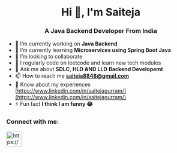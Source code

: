 <h1 align="center">Hi 👋, I'm Saiteja</h1>
<h3 align="center">A Java Backend Developer From India</h3>


- 🔭 I’m currently working on **Java Backend** 
- 🌱 I’m currently learning **Microservices using Spring Boot Java**
- 👯 I’m looking to collaborate 
- 📝 I regularly code on leetcode and learn new tech modules
- 💬 Ask me about **SDLC**, **HLD AND LLD** **Backend Developemt**
- 📫 How to reach me **saiteja8848@gmail.com**
- 📄 Know about my experiences [https://www.linkedin.com/in/saitejagurram/](https://www.linkedin.com/in/saitejagurram/)
- ⚡ Fun fact **I think I am funny 😂**

<h3 align="left">Connect with me:</h3>
<p align="left">
<a href="https://www.linkedin.com/in/saitejagurram/" target="blank"><img align="center" src="https://img.icons8.com/fluent/96/000000/linkedin.png" alt="https://www.linkedin.com/in/saitejagurram/" height="40" width="40" /></a>
</p>

